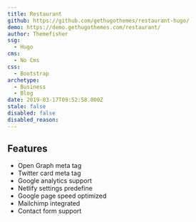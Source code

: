 ```yaml
---
title: Restaurant
github: https://github.com/gethugothemes/restaurant-hugo/
demo: https://demo.gethugothemes.com/restaurant/
author: Themefisher
ssg:
  - Hugo
cms:
  - No Cms
css:
  - Bootstrap
archetype:
  - Business
  - Blog
date: 2019-03-17T09:52:58.000Z
stale: false
disabled: false
disabled_reason: 
---
```


## Features
* Open Graph meta tag
* Twitter card meta tag
* Google analytics support
* Netlify settings predefine
* Google page speed optimized
* Mailchimp integrated
* Contact form support